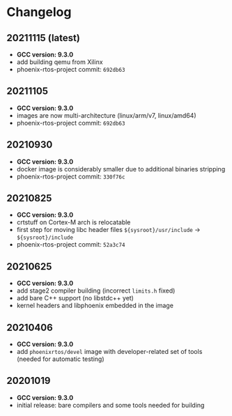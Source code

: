 # Changelog

## 20211115 (latest)
* **GCC version: 9.3.0**
* add building qemu from Xilinx
* phoenix-rtos-project commit: `692db63`

## 20211105
* **GCC version: 9.3.0**
* images are now multi-architecture (linux/arm/v7, linux/amd64)
* phoenix-rtos-project commit: `692db63`

## 20210930
* **GCC version: 9.3.0**
* docker image is considerably smaller due to additional binaries stripping
* phoenix-rtos-project commit: `330f76c`

## 20210825

* **GCC version: 9.3.0**
* crtstuff on Cortex-M arch is relocatable
* first step for moving libc header files `${sysroot}/usr/include` -> `${sysroot}/include`
* phoenix-rtos-project commit: `52a3c74`

## 20210625

* **GCC version: 9.3.0**
* add stage2 compiler building (incorrect `limits.h` fixed)
* add bare C++ support (no libstdc++ yet)
* kernel headers and libphoenix embedded in the image

## 20210406

* **GCC version: 9.3.0**
* add `phoenixrtos/devel` image with developer-related set of tools (needed for automatic testing)

## 20201019

* **GCC version: 9.3.0**
* initial release: bare compilers and some tools needed for building
